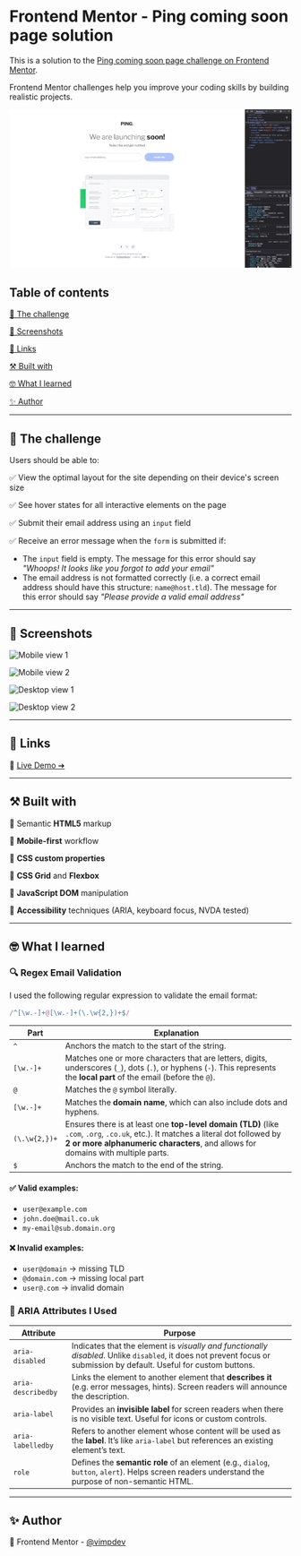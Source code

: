 # Frontend Mentor - Ping coming soon page solution

This is a solution to the [Ping coming soon page challenge on Frontend Mentor](https://www.frontendmentor.io/challenges/ping-single-column-coming-soon-page-5cadd051fec04111f7b848da).

Frontend Mentor challenges help you improve your coding skills by building realistic projects.

![Preview of the email validation and modal interaction](./assets/demo/ping-preview.gif)


## Table of contents

[🎯 The challenge](#-the-challenge)

[📸 Screenshots](#-screenshots)

[🔗 Links](#-links)

[⚒️ Built with](#️-built-with)

[🤓 What I learned](#-what-i-learned)

[✨ Author](#-author)

---

## 🎯 The challenge

Users should be able to:

✅ View the optimal layout for the site depending on their device's screen size

✅ See hover states for all interactive elements on the page

✅ Submit their email address using an `input` field

✅ Receive an error message when the `form` is submitted if:
- The `input` field is empty. The message for this error should say *"Whoops! It looks like you forgot to add your email"*
- The email address is not formatted correctly (i.e. a correct email address should have this structure: `name@host.tld`). The message for this error should say *"Please provide a valid email address"*

---

## 📸 Screenshots

![Mobile view 1](./assets/screenshots/mobile-2.avif)

![Mobile view 2](./assets/screenshots/mobile-1.avif)

![Desktop view 1](./assets/screenshots/desktop-1.avif)

![Desktop view 2](./assets/screenshots/desktop-2.avif)

---

## 🔗 Links

🚀 [Live Demo ➔](https://vimpdev.github.io/fem-ping-coming-soon-page/)

<!-- 🌐 [Solution on Frontend Mentor ➔]() -->

---

## ⚒️ Built with

🔳 Semantic **HTML5** markup

🔳 **Mobile-first** workflow

🔳 **CSS custom properties**

🔳 **CSS Grid** and **Flexbox**

🔳 **JavaScript DOM** manipulation

🔳 **Accessibility** techniques (ARIA, keyboard focus, NVDA tested)

---

## 🤓 What I learned

### 🔍 Regex Email Validation
I used the following regular expression to validate the email format:

```js
/^[\w.-]+@[\w.-]+(\.\w{2,})+$/
```

| Part | Explanation |
| --- | --- |
| `^` | Anchors the match to the start of the string. |
| `[\w.-]+` | Matches one or more characters that are letters, digits, underscores (`_`), dots (`.`), or hyphens (`-`). This represents the **local part** of the email (before the `@`). |
| `@` | Matches the `@` symbol literally. |
| `[\w.-]+` | Matches the **domain name**, which can also include dots and hyphens. |
| `(\.\w{2,})+` | Ensures there is at least one **top-level domain (TLD)** (like `.com`, `.org`, `.co.uk`, etc.). It matches a literal dot followed by **2 or more alphanumeric characters**, and allows for domains with multiple parts. |
| `$` | Anchors the match to the end of the string. |

#### ✅ Valid examples:

* `user@example.com`
* `john.doe@mail.co.uk`
* `my-email@sub.domain.org`

#### ❌ Invalid examples:

* `user@domain` → missing TLD
* `@domain.com` → missing local part
* `user@.com` → invalid domain


### 🧩 ARIA Attributes I Used

| Attribute | Purpose |
| --- | --- |
| `aria-disabled` | Indicates that the element is *visually and functionally disabled*. Unlike `disabled`, it does not prevent focus or submission by default. Useful for custom buttons. |
| `aria-describedby` | Links the element to another element that **describes it** (e.g. error messages, hints). Screen readers will announce the description. |
| `aria-label` | Provides an **invisible label** for screen readers when there is no visible text. Useful for icons or custom controls. |
| `aria-labelledby` | Refers to another element whose content will be used as the **label**. It’s like `aria-label` but references an existing element’s text. |
| `role` | Defines the **semantic role** of an element (e.g., `dialog`, `button`, `alert`). Helps screen readers understand the purpose of non-semantic HTML. |

---

## ✨ Author

🔰 Frontend Mentor - [@vimpdev](https://www.frontendmentor.io/profile/vimpdev)

